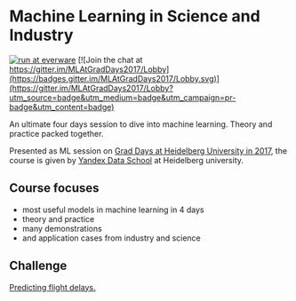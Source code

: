 # Machine Learning in Science and Industry

[![run at everware](https://img.shields.io/badge/run%20me-@everware-blue.svg?style=flat)](https://everware.rep.school.yandex.net/hub/oauth_login?repourl=https://github.com/yandexdataschool/MLAtGradDays2017.git)
[![Join the chat at https://gitter.im/MLAtGradDays2017/Lobby](https://badges.gitter.im/MLAtGradDays2017/Lobby.svg)](https://gitter.im/MLAtGradDays2017/Lobby?utm_source=badge&utm_medium=badge&utm_campaign=pr-badge&utm_content=badge)

An ultimate four days session to dive into machine learning. Theory and practice packed together. 

Presented as ML session on [Grad Days at Heidelberg University in 2017](http://gsfp.physi.uni-heidelberg.de/graddays/index.php?m=2&s=13), the course is given by [Yandex Data School](https://yandexdataschool.com/) at Heidelberg university. 


## Course focuses

- most useful models in machine learning in 4 days
- theory and practice
- many demonstrations
- and application cases from industry and science


## Challenge

[Predicting flight delays.](https://inclass.kaggle.com/c/late-arrival-of-flights)
